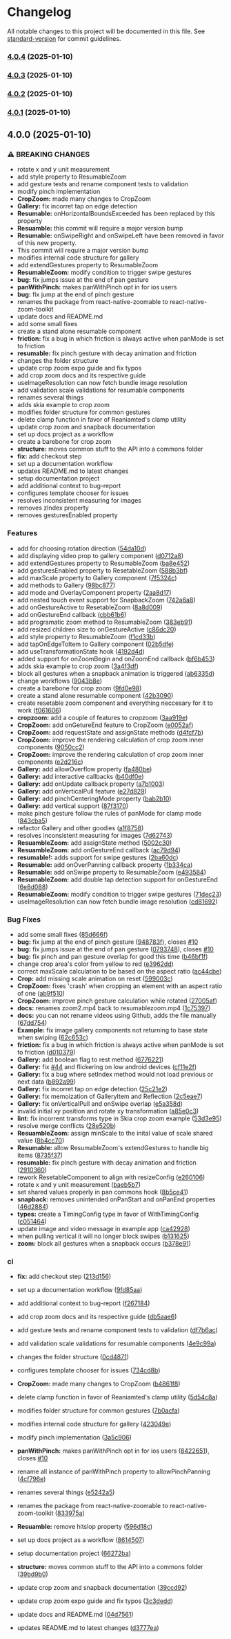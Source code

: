 # Changelog

All notable changes to this project will be documented in this file. See [standard-version](https://github.com/conventional-changelog/standard-version) for commit guidelines.

### [4.0.4](https://github.com/Henry-Schein-Brasil/react-native-zoom-toolkit/compare/v4.0.3...v4.0.4) (2025-01-10)

### [4.0.3](https://github.com/Henry-Schein-Brasil/react-native-zoom-toolkit/compare/v4.0.2...v4.0.3) (2025-01-10)

### [4.0.2](https://github.com/Glazzes/react-native-zoom-toolkit/compare/v4.0.1...v4.0.2) (2025-01-10)

### [4.0.1](https://github.com/Glazzes/react-native-zoom-toolkit/compare/v4.0.0...v4.0.1) (2025-01-10)

## 4.0.0 (2025-01-10)


### ⚠ BREAKING CHANGES

* rotate x and y unit measurement
* add style property to ResumableZoom
* add gesture tests and rename component tests to validation
* modify pinch implementation
* **CropZoom:** made many changes to CropZoom
* **Gallery:** fix incorret tap on edge detection
* **Resumable:** onHorizontalBoundsExceeded has been replaced by this
property
* **Resuamble:** this commit will require a major version bump
* **Resumable:** onSwipeRight and onSwipeLeft have been removed
in favor of this new property.
* This commit will require a major version bump
* modifies internal code structure for gallery
* add extendGestures property to ResumableZoom
* **ResumableZoom:** modify condition to trigger swipe gestures
* **bug:** fix jumps issue at the end of pan gesture
* **panWithPinch:** makes panWithPinch opt in for ios users
* **bug:** fix jump at the end of pinch gesture
* renames the package from react-native-zoomable to react-native-zoom-toolkit
* update docs and README.md
* add some small fixes
* create a stand alone resumable component
* **friction:** fix a bug in which friction is always active when panMode is set to friction
* **resumable:** fix pinch gesture with decay animation and friction
* changes the folder structure
* update crop zoom expo guide and fix typos
* add crop zoom docs and its respective guide
* useImageResolution can now fetch bundle image resolution
* add validation scale validations for resumable components
* renames several things
* adds skia example to crop zoom
* modifies folder structure for common gestures
* delete clamp function in favor of Reaniamted's clamp utility
* update crop zoom and snapback documentation
* set up docs project as a workflow
* create a barebone for crop zoom
* **structure:** moves common stuff to the API into a commons folder
* **fix:** add checkout step
* set up a documentation workflow
* updates README.md to latest changes
* setup documentation project
* add additional context to bug-report
* configures template chooser for issues
* resolves inconsistent measuring for images
* removes zIndex property
* removes gesturesEnabled property

### Features

* add  for choosing rotation direction ([54da10d](https://github.com/Glazzes/react-native-zoom-toolkit/commit/54da10d80e21d167d4473ca01c44c4976caf7b35))
* add displaying video prop to gallery component ([d0712a8](https://github.com/Glazzes/react-native-zoom-toolkit/commit/d0712a882a420d0a2427d6708763e6880e86b2b5))
* add extendGestures property to ResumableZoom ([ba8e452](https://github.com/Glazzes/react-native-zoom-toolkit/commit/ba8e452a3afca27aec15b5103e71e67e06105d9b))
* add gesturesEnabled property to ResetableZoom ([588b3bf](https://github.com/Glazzes/react-native-zoom-toolkit/commit/588b3bf99b2ee65510e30923e5c3f4d768299a40))
* add maxScale property to Gallery component ([7f5324c](https://github.com/Glazzes/react-native-zoom-toolkit/commit/7f5324c05c08f62df137aa9ecf9e626b0676b4cc))
* add methods to Gallery ([98bc877](https://github.com/Glazzes/react-native-zoom-toolkit/commit/98bc87773eb582e17ce7e3e5b2087291a0621b75))
* add mode and OverlayComponent property ([2aa8d17](https://github.com/Glazzes/react-native-zoom-toolkit/commit/2aa8d17f43229f587843a09f6dd062d86e2f905c))
* add nested touch event support for SnapbackZoom ([742a6a8](https://github.com/Glazzes/react-native-zoom-toolkit/commit/742a6a8947178193897d06a1bc143613c1224348))
* add onGestureActive to ResetableZoom ([8a8d009](https://github.com/Glazzes/react-native-zoom-toolkit/commit/8a8d009f0c43007d569d2e3633eb673be14f8585))
* add onGestureEnd callback ([cbb61b6](https://github.com/Glazzes/react-native-zoom-toolkit/commit/cbb61b6732c2eaa7bb8c5691df72335eb3a60a2e))
* add programatic zoom method to ResumableZoom ([383eb91](https://github.com/Glazzes/react-native-zoom-toolkit/commit/383eb91d6f4b098e740ea0681f5891cd5136a083))
* add resized children size to onGestureActive ([c86dc20](https://github.com/Glazzes/react-native-zoom-toolkit/commit/c86dc209c83a8eeeb9f1eef593c3057a3ccdce6f))
* add style property to ResumableZoom ([f1cd33b](https://github.com/Glazzes/react-native-zoom-toolkit/commit/f1cd33be7ffeac1da9db1ff1cf2f6a3039bfcc38))
* add tapOnEdgeToItem to Gallery component ([02b5dfe](https://github.com/Glazzes/react-native-zoom-toolkit/commit/02b5dfe8ede34dbd222c9b6a3d273ee2a73a01c3))
* add useTransformationState hook ([4192d4d](https://github.com/Glazzes/react-native-zoom-toolkit/commit/4192d4db312ddb40b60db637adf9e41aefc55220))
* added support for onZoomBegin and onZoomEnd callback ([bf6b453](https://github.com/Glazzes/react-native-zoom-toolkit/commit/bf6b4538b80a6415b1cc250103e8000a46bbf4a6))
* adds skia example to crop zoom ([3a4f3df](https://github.com/Glazzes/react-native-zoom-toolkit/commit/3a4f3df5e200500e0785721601554c4f7bb4c2ae))
* block all gestures when a snapback animation is triggered ([ab6335d](https://github.com/Glazzes/react-native-zoom-toolkit/commit/ab6335db12bbc155270a976302d874e0af626437))
* change workflows ([9043b8e](https://github.com/Glazzes/react-native-zoom-toolkit/commit/9043b8e25962e57981912712fbde2dd3bb84131b))
* create a barebone for crop zoom ([9fd0e98](https://github.com/Glazzes/react-native-zoom-toolkit/commit/9fd0e9879f391fb3454d2ba34ad2924927e4352b))
* create a stand alone resumable component ([42b3090](https://github.com/Glazzes/react-native-zoom-toolkit/commit/42b309096c6684678a120319c5354a4321b68834))
* create resetable zoom component and everything neccesary for it to work ([f061606](https://github.com/Glazzes/react-native-zoom-toolkit/commit/f0616061110d7da3b23f30925034d39aa105634a))
* **cropzoom:** add a couple of features to cropzoom ([3aa919e](https://github.com/Glazzes/react-native-zoom-toolkit/commit/3aa919ec6d3db066fedebef73eafaf7592868b2e))
* **CropZoom:** add onGetureEnd feature to CropZoom ([e0052af](https://github.com/Glazzes/react-native-zoom-toolkit/commit/e0052af07872888b424e548016293ff5dff55783))
* **CropZoom:** add requestState and assignState methods ([d4fcf7b](https://github.com/Glazzes/react-native-zoom-toolkit/commit/d4fcf7bc62f2188eab899312dce16f58abbd3cdc))
* **CropZoom:** improve the rendering calculation of crop zoom inner components ([9050cc2](https://github.com/Glazzes/react-native-zoom-toolkit/commit/9050cc2fd9e37a85ed1ae76200aae2af8d1470de))
* **CropZoom:** improve the rendering calculation of crop zoom inner components ([e2d216c](https://github.com/Glazzes/react-native-zoom-toolkit/commit/e2d216c950a727ee495699d59574b701a23d3740))
* **Gallery:** add allowOverflow property ([fa480be](https://github.com/Glazzes/react-native-zoom-toolkit/commit/fa480be0ecdb2d0aa40754c036697ba69532fd6f))
* **Gallery:** add interactive callbacks ([b40df0e](https://github.com/Glazzes/react-native-zoom-toolkit/commit/b40df0e1b4870541c728063dfa3d9e86a5d36812))
* **Gallery:** add onUpdate callback property ([a7b1003](https://github.com/Glazzes/react-native-zoom-toolkit/commit/a7b1003fe0ac0c63b98b35a7a2736791a41f121b))
* **Gallery:** add onVerticalPull feature ([e27d829](https://github.com/Glazzes/react-native-zoom-toolkit/commit/e27d8297a378025104aa19e53bfe983858706db6))
* **Gallery:** add pinchCenteringMode property ([bab2b10](https://github.com/Glazzes/react-native-zoom-toolkit/commit/bab2b1073a43308c247c671af52ab12158e62d1c))
* **Gallery:** add vertical support ([87f3170](https://github.com/Glazzes/react-native-zoom-toolkit/commit/87f3170315541ca4992aba033b8ad7c1c5e340c2))
* make pinch gesture follow the rules of panMode for clamp mode ([843cba5](https://github.com/Glazzes/react-native-zoom-toolkit/commit/843cba500a8d9cbf03c3558d8e6c41ac96c3f954))
* refactor Gallery and other goodies ([a1f8758](https://github.com/Glazzes/react-native-zoom-toolkit/commit/a1f8758848a2a4e373d0cec23d0cd2b6bd48006e))
* resolves inconsistent measuring for images ([7d62743](https://github.com/Glazzes/react-native-zoom-toolkit/commit/7d627437066923384830800daff40b3de56cbe93))
* **ResuambleZoom:** add assignState method ([5002c30](https://github.com/Glazzes/react-native-zoom-toolkit/commit/5002c303c8b4443f78195d6403b2f62d593b8980))
* **ResuambleZoom:** add onGestureEnd callback ([ac79d94](https://github.com/Glazzes/react-native-zoom-toolkit/commit/ac79d94753994ff78778f8552439ececb5af22d6))
* **resumable!:** adds support for swipe gestures ([2ba60dc](https://github.com/Glazzes/react-native-zoom-toolkit/commit/2ba60dcae09eb5aa5158eefe91c9e79b9902f0a9))
* **Resumable:** add onOverPanning callback property ([1b334ca](https://github.com/Glazzes/react-native-zoom-toolkit/commit/1b334ca9309a5241e8ff305c1d21b8159761d5bf))
* **Resumable:** add onSwipe property to ResumableZoom ([e493584](https://github.com/Glazzes/react-native-zoom-toolkit/commit/e4935847dcafe8d538b29451be839550fdd749ae))
* **ResumableZoom:** add double tap detection support for onGestureEnd ([6e8d088](https://github.com/Glazzes/react-native-zoom-toolkit/commit/6e8d088e4c0b6ad3e301b07bce75419deb35370d))
* **ResumableZoom:** modify condition to trigger swipe gestures ([71dec23](https://github.com/Glazzes/react-native-zoom-toolkit/commit/71dec2321e75a91522fd9d3d24bec61ea7a55489))
* useImageResolution can now fetch bundle image resolution ([cd81692](https://github.com/Glazzes/react-native-zoom-toolkit/commit/cd8169262f4d9ee7d2d74833e2ce9c4872fed5c5))


### Bug Fixes

* add some small fixes ([85d666f](https://github.com/Glazzes/react-native-zoom-toolkit/commit/85d666f9b6a6816f7cc8cccd2e999e629d457a19))
* **bug:** fix jump at the end of pinch gesture ([948783f](https://github.com/Glazzes/react-native-zoom-toolkit/commit/948783f19a6073ac0d09889bd8e3b8e68635c7ef)), closes [#10](https://github.com/Glazzes/react-native-zoom-toolkit/issues/10)
* **bug:** fix jumps issue at the end of pan gesture ([0793748](https://github.com/Glazzes/react-native-zoom-toolkit/commit/0793748d04c579d80586deb9fafc13b34f1a5542)), closes [#10](https://github.com/Glazzes/react-native-zoom-toolkit/issues/10)
* **bug:** fix pinch and pan gesture overlap for good this time ([b46bf1f](https://github.com/Glazzes/react-native-zoom-toolkit/commit/b46bf1f50e3fd2fc65b28f1ce1e0780381613205))
* change crop area's color from yellow to red ([e3962dd](https://github.com/Glazzes/react-native-zoom-toolkit/commit/e3962ddd1380ca8f5718c5b7aa905b3d2d0bd213))
* correct maxScale calculation to be based on the aspect ratio ([ac44cbe](https://github.com/Glazzes/react-native-zoom-toolkit/commit/ac44cbe8b5756a6315e14aa8a872c485c2914d6a))
* **Crop:** add missing scale animation on reset ([599003c](https://github.com/Glazzes/react-native-zoom-toolkit/commit/599003c313ad76e0281429e72adee5ba8ae9da19))
* **CropZoom:** fixes 'crash' when cropping an element with an aspect ratio of one ([ab9f510](https://github.com/Glazzes/react-native-zoom-toolkit/commit/ab9f5102391b1bdf3745e0c1a98a13e1f5d72bdd))
* **CropZoom:** improve pinch gesture calculation while rotated ([27005af](https://github.com/Glazzes/react-native-zoom-toolkit/commit/27005af89cd69f4a58a48a35560fda990b050fe1))
* **docs:** renames zoom2.mp4 back to resumablezoom.mp4 ([1c75397](https://github.com/Glazzes/react-native-zoom-toolkit/commit/1c75397d2676732819410ef5a56e890107087cf4))
* **docs:** you can not rename videos using Github, adds the file manually ([67dd754](https://github.com/Glazzes/react-native-zoom-toolkit/commit/67dd7545e17a6d3f4620a9d524f00fcc9a38e9db))
* **Example:** fix image gallery components not returning to base state when swiping ([62c653c](https://github.com/Glazzes/react-native-zoom-toolkit/commit/62c653cc23e9598c32b259d866415eb54f5f3484))
* **friction:** fix a bug in which friction is always active when panMode is set to friction ([d010379](https://github.com/Glazzes/react-native-zoom-toolkit/commit/d010379a9a4c08f59cf77a9e114dafcd7c811b2a))
* **Gallery:** add boolean flag to rest method ([6776221](https://github.com/Glazzes/react-native-zoom-toolkit/commit/67762212a77feeffb69e99987bc09ab62c34c55b))
* **Gallery:** fix [#44](https://github.com/Glazzes/react-native-zoom-toolkit/issues/44) and flickering on low android devices ([cf11e2f](https://github.com/Glazzes/react-native-zoom-toolkit/commit/cf11e2f8268dbbbb721d2d23ca487f37fe27b3f0))
* **Gallery:** fix a bug where setIndex method would not load previous or next data ([b892a99](https://github.com/Glazzes/react-native-zoom-toolkit/commit/b892a993470bc15a6f31b867b98121d8547f19c7))
* **Gallery:** fix incorret tap on edge detection ([25c21e2](https://github.com/Glazzes/react-native-zoom-toolkit/commit/25c21e2a9e3dc18941b548d48c366a2a1577e7aa))
* **Gallery:** fix memoization of GalleryItem and Reflection ([2c5eae7](https://github.com/Glazzes/react-native-zoom-toolkit/commit/2c5eae72217f8552ff663e34d445b7e1d3d79a84))
* **Gallery:** fix onVerticalPull and onSwipe overlap ([e5a358d](https://github.com/Glazzes/react-native-zoom-toolkit/commit/e5a358da7020231167bcd4e68a0f58ca1823b4aa))
* invalid initial xy position and rotate xy transformation ([a85e0c3](https://github.com/Glazzes/react-native-zoom-toolkit/commit/a85e0c3d8e4c5ea6304a14f417c4d8ef35d10e53))
* **lint:** fix incorrent transforms type in Skia crop zoom example ([53d3e95](https://github.com/Glazzes/react-native-zoom-toolkit/commit/53d3e955d9796aee85135162de81c0125ce19409))
* resolve merge conflicts ([28e520b](https://github.com/Glazzes/react-native-zoom-toolkit/commit/28e520bc5e387d36d69d219cd85f00ebc159611f))
* **ResuambleZoom:** assign minScale to the inital value of scale shared value ([8b4cc70](https://github.com/Glazzes/react-native-zoom-toolkit/commit/8b4cc70c93fb8eef295460c5959e470cacbce40b))
* **Resumable:** allow ResumableZoom's extendGestures to handle big items ([8735f37](https://github.com/Glazzes/react-native-zoom-toolkit/commit/8735f379bf4b7b2885a61729d00f4929c97fb6bb))
* **resumable:** fix pinch gesture with decay animation and friction ([2910360](https://github.com/Glazzes/react-native-zoom-toolkit/commit/29103605c07f7b88839c5b34cbdc9281724ff33a))
* rework ResetableComponent to align with resizeConfig ([e260106](https://github.com/Glazzes/react-native-zoom-toolkit/commit/e2601065a2b5ac70fb028b939e86b8aca444ab2d))
* rotate x and y unit measurement ([baeb5b7](https://github.com/Glazzes/react-native-zoom-toolkit/commit/baeb5b7fd80d0b0acbbea9830d76d04ac19dbcb2))
* set shared values properly in pan commons hook ([8b5ce41](https://github.com/Glazzes/react-native-zoom-toolkit/commit/8b5ce4161491a48456fd201a424366a724afcd00))
* **snapback:** removes unintended onPanStart and onPanEnd properties ([46d2884](https://github.com/Glazzes/react-native-zoom-toolkit/commit/46d288488436cd58e7891aae1787f5bc9dbff4b4))
* **types:** create a TimingConfig type in favor of WithTimingConfig ([c051464](https://github.com/Glazzes/react-native-zoom-toolkit/commit/c0514647c6211a5014675edad02eb31ba576e847))
* update image and video message in example app ([ca42928](https://github.com/Glazzes/react-native-zoom-toolkit/commit/ca42928e4363542fe9c20d400eab472916195646))
* when pulling vertical it will no longer block swipes ([b131625](https://github.com/Glazzes/react-native-zoom-toolkit/commit/b131625a92e025b5bcbc282c8cc102b08dcdf684))
* **zoom:** block all gestures when a snapback occurs ([b378e91](https://github.com/Glazzes/react-native-zoom-toolkit/commit/b378e91a7a09dd488f7cd979144545940d79b9d0))


### ci

* **fix:** add checkout step ([213d156](https://github.com/Glazzes/react-native-zoom-toolkit/commit/213d15618d0c4f8138fe989c3e53775bf71d3a0f))
* set up a documentation workflow ([9fd85aa](https://github.com/Glazzes/react-native-zoom-toolkit/commit/9fd85aa3790c0fb22a5cc60434627fb502a69d87))


* add additional context to bug-report ([f267184](https://github.com/Glazzes/react-native-zoom-toolkit/commit/f267184cea7791ba62f7c3d557fa82aa4e32c72a))
* add crop zoom docs and its respective guide ([db5aae6](https://github.com/Glazzes/react-native-zoom-toolkit/commit/db5aae6912b6bd07d4b35709c5c3cf9b4855b19c))
* add gesture tests and rename component tests to validation ([df7b6ac](https://github.com/Glazzes/react-native-zoom-toolkit/commit/df7b6acd3a3b92ce459498b29d19e6910896276d))
* add validation scale validations for resumable components ([4e9c99a](https://github.com/Glazzes/react-native-zoom-toolkit/commit/4e9c99a582f77cb62c9597193c937759689b9c33))
* changes the folder structure ([0cd4871](https://github.com/Glazzes/react-native-zoom-toolkit/commit/0cd4871d711ebe9e49a72f9d1fcb58f62480d357))
* configures template chooser for issues ([734cd8b](https://github.com/Glazzes/react-native-zoom-toolkit/commit/734cd8b1009a1439e279c2e2f742736ee32bd8b0))
* **CropZoom:** made many changes to CropZoom ([b4861f8](https://github.com/Glazzes/react-native-zoom-toolkit/commit/b4861f8721b02555a7bd5f4ecd0f87e6437e3e57))
* delete clamp function in favor of Reaniamted's clamp utility ([5d54c8a](https://github.com/Glazzes/react-native-zoom-toolkit/commit/5d54c8a26aaf0f9b8a17817f50c2be55f51732fc))
* modifies folder structure for common gestures ([7b0acfa](https://github.com/Glazzes/react-native-zoom-toolkit/commit/7b0acfa71410e5c352e3791b44d393b7b51a1eda))
* modifies internal code structure for gallery ([423049e](https://github.com/Glazzes/react-native-zoom-toolkit/commit/423049eaed73284c52dd0cb807cc953001ad0686))
* modify pinch implementation ([3a5c906](https://github.com/Glazzes/react-native-zoom-toolkit/commit/3a5c906772802ea5589d6e8a3ff7372992b75650))
* **panWithPinch:** makes panWithPinch opt in for ios users ([8422651](https://github.com/Glazzes/react-native-zoom-toolkit/commit/8422651d0818c6b7422907d5a2f375f3c92d4109)), closes [#10](https://github.com/Glazzes/react-native-zoom-toolkit/issues/10)
* rename all instance of panWithPinch property to allowPinchPanning ([4cf796e](https://github.com/Glazzes/react-native-zoom-toolkit/commit/4cf796e1c4690b2e03849c208ef3ad2d982c73c9))
* renames several things ([e5242a5](https://github.com/Glazzes/react-native-zoom-toolkit/commit/e5242a59938871b9106d90e24250da63aa92d961))
* renames the package from react-native-zoomable to react-native-zoom-toolkit ([833975a](https://github.com/Glazzes/react-native-zoom-toolkit/commit/833975a06f5c532279942ac6aeb01f7f17ded683))
* **Resuamble:** remove hitslop property ([596d18c](https://github.com/Glazzes/react-native-zoom-toolkit/commit/596d18cc740796421ed12aa9322442d432fa40ec))
* set up docs project as a workflow ([8614507](https://github.com/Glazzes/react-native-zoom-toolkit/commit/86145076565d592bffa56a4753c735da88aecd3b))
* setup documentation project ([66272ba](https://github.com/Glazzes/react-native-zoom-toolkit/commit/66272baaae570dd5076b4d62b1e212c12e0d4afd))
* **structure:** moves common stuff to the API into a commons folder ([39bd9b0](https://github.com/Glazzes/react-native-zoom-toolkit/commit/39bd9b0fb5c55a51a8e2f29d8e20c0887d90154c))
* update crop zoom and snapback documentation ([39ccd92](https://github.com/Glazzes/react-native-zoom-toolkit/commit/39ccd927653f526b81946e485df13c10da0681c3))
* update crop zoom expo guide and fix typos ([3c3dedd](https://github.com/Glazzes/react-native-zoom-toolkit/commit/3c3deddb86f5cd2388ade3c09a32b0f4c002c8ac))
* update docs and README.md ([04d7561](https://github.com/Glazzes/react-native-zoom-toolkit/commit/04d7561291d49b7ddd0695f3a390bbca1efb95ec))
* updates README.md to latest changes ([d3777ea](https://github.com/Glazzes/react-native-zoom-toolkit/commit/d3777ea498bf264d83b3b035271e63d7a5cae8cb))
